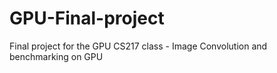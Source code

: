 # GPU-Final-project
Final project for the GPU CS217 class -  Image Convolution and benchmarking on GPU
